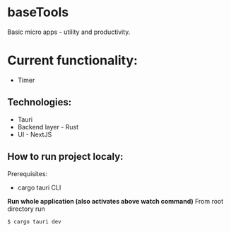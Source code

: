 # baseTools

Basic micro apps - utility and productivity.

# Current functionality:

- Timer

## Technologies:

- Tauri
- Backend layer - Rust
- UI - NextJS

## How to run project localy:

Prerequisites:

- cargo tauri CLI

**Run whole application (also activates above watch command)**
From root directory run

`$ cargo tauri dev`
